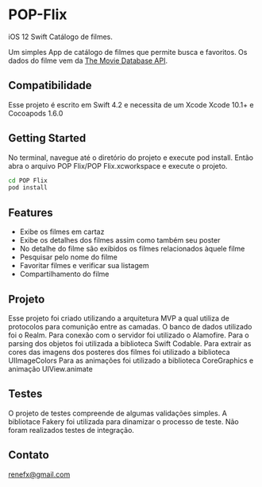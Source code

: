 # POP-Flix
iOS 12 Swift Catálogo de filmes.

Um simples App de catálogo de filmes que permite busca e favoritos. Os dados do filme vem da [The Movie Database API](https://developers.themoviedb.org).

## Compatibilidade
Esse projeto é escrito em Swift 4.2 e necessita de um Xcode Xcode 10.1+ e Cocoapods 1.6.0

## Getting Started
No terminal, navegue até o diretório do projeto e execute pod install. Então abra o arquivo POP Flix/POP Flix.xcworkspace e execute o projeto.
```sh
cd POP Flix
pod install
```

## Features
* Exibe os filmes em cartaz
* Exibe os detalhes dos filmes assim como também seu poster
* No detalhe do filme são exibidos os filmes relacionados àquele filme 
* Pesquisar pelo nome do filme
* Favoritar filmes e verificar sua listagem
* Compartilhamento do filme 

## Projeto
Esse projeto foi criado utilizando a arquitetura MVP a qual utiliza de protocolos para comunição entre as camadas. 
O banco de dados utilizado foi o Realm.
Para conexão com o servidor foi utilizado o Alamofire. 
Para o parsing dos objetos foi utilizada a biblioteca Swift Codable.
Para extrair as cores das imagens dos posteres dos filmes foi utilizado a biblioteca UIImageColors
Para as animações foi utilizado a biblioteca CoreGraphics e animação UIView.animate

## Testes
O projeto de testes compreende de algumas validações simples.
A bibliotace Fakery foi utilizada para dinamizar o processo de teste.
Não foram realizados testes de integração.

## Contato
renefx@gmail.com
